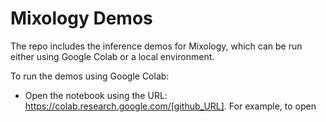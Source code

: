 # Mixology Demos

The repo includes the inference demos for Mixology, which can be run either using Google Colab or a local environment.

To run the demos using Google Colab:

- Open the notebook using the URL: https://colab.research.google.com/[github_URL]. For example, to open 

